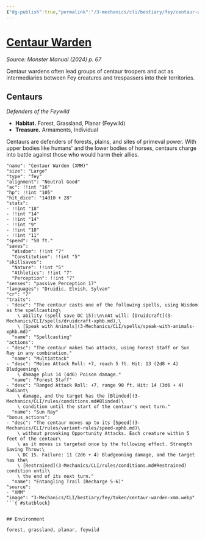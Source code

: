 ```yaml
---
{"dg-publish":true,"permalink":"/3-mechanics/cli/bestiary/fey/centaur-warden-xmm/","tags":["ttrpg-cli/compendium/src/5e/xmm","ttrpg-cli/monster/cr/7","ttrpg-cli/monster/environment/feywild","ttrpg-cli/monster/environment/forest","ttrpg-cli/monster/environment/grassland","ttrpg-cli/monster/environment/planar","ttrpg-cli/monster/size/large","ttrpg-cli/monster/type/fey"],"noteIcon":""}
---
```


# [Centaur Warden](3-Mechanics\CLI\bestiary\fey/centaur-warden-xmm.md)
*Source: Monster Manual (2024) p. 67*  

Centaur wardens often lead groups of centaur troopers and act as intermediaries between Fey creatures and trespassers into their territories.

## Centaurs

*Defenders of the Feywild*

- **Habitat.** Forest, Grassland, Planar (Feywild)  
- **Treasure.** Armaments, Individual  

Centaurs are defenders of forests, plains, and sites of primeval power. With upper bodies like humans' and the lower bodies of horses, centaurs charge into battle against those who would harm their allies.

```statblock
"name": "Centaur Warden (XMM)"
"size": "Large"
"type": "fey"
"alignment": "Neutral Good"
"ac": !!int "16"
"hp": !!int "105"
"hit_dice": "14d10 + 28"
"stats":
- !!int "18"
- !!int "14"
- !!int "14"
- !!int "9"
- !!int "18"
- !!int "11"
"speed": "50 ft."
"saves":
  "Wisdom": !!int "7"
  "Constitution": !!int "5"
"skillsaves":
  "Nature": !!int "5"
  "Athletics": !!int "7"
  "Perception": !!int "7"
"senses": "passive Perception 17"
"languages": "Druidic, Elvish, Sylvan"
"cr": "7"
"traits":
- "desc": "The centaur casts one of the following spells, using Wisdom as the spellcasting\
    \ ability (spell save DC 15):\n\nAt will: [Druidcraft](3-Mechanics/CLI/spells/druidcraft-xphb.md),\
    \ [Speak with Animals](3-Mechanics/CLI/spells/speak-with-animals-xphb.md)"
  "name": "Spellcasting"
"actions":
- "desc": "The centaur makes two attacks, using Forest Staff or Sun Ray in any combination."
  "name": "Multiattack"
- "desc": "Melee Attack Roll: +7, reach 5 ft. Hit: 13 (2d8 + 4) Bludgeoning\
    \ damage plus 14 (4d6) Poison damage."
  "name": "Forest Staff"
- "desc": "Ranged Attack Roll: +7, range 90 ft. Hit: 14 (3d6 + 4) Radiant\
    \ damage, and the target has the [Blinded](3-Mechanics/CLI/rules/conditions.md#Blinded)\
    \ condition until the start of the centaur's next turn."
  "name": "Sun Ray"
"bonus_actions":
- "desc": "The centaur moves up to its [Speed](3-Mechanics/CLI/rules/variant-rules/speed-xphb.md)\
    \ without provoking Opportunity Attacks. Each creature within 5 feet of the centaur\
    \ as it moves is targeted once by the following effect. Strength Saving Throw:\
    \ DC 15. Failure: 11 (2d6 + 4) Bludgeoning damage, and the target has the\
    \ [Restrained](3-Mechanics/CLI/rules/conditions.md#Restrained) condition until\
    \ the end of its next turn."
  "name": "Entangling Trail (Recharge 5-6)"
"source":
- "XMM"
"image": "3-Mechanics/CLI/bestiary/fey/token/centaur-warden-xmm.webp"
```{ #statblock}


## Environment

forest, grassland, planar, feywild